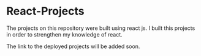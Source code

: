 # React-Projects
The projects on this repository were built using react js. I built this projects in order to strengthen my knowledge of react.

The link to the deployed projects will be added soon.
